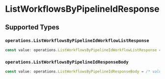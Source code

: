 # ListWorkflowsByPipelineIdResponse


## Supported Types

### `operations.ListWorkflowsByPipelineIdWorkflowListResponse`

```typescript
const value: operations.ListWorkflowsByPipelineIdWorkflowListResponse = /* values here */
```

### `operations.ListWorkflowsByPipelineIdResponseBody`

```typescript
const value: operations.ListWorkflowsByPipelineIdResponseBody = /* values here */
```

